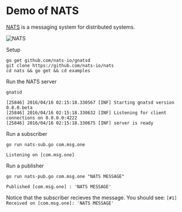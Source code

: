 # Demo of NATS

[NATS](http://nats.io) is a messaging system for distributed systems.

![NATS](http://nats.io/img/documentation/nats-pub-sub-eg.png)

Setup
```
go get github.com/nats-io/gnatsd
git clone https://github.com/nats-io/nats
cd nats && go get && cd examples
```

Run the NATS server
```
gnatsd

[25846] 2016/04/16 02:15:18.330567 [INF] Starting gnatsd version 0.8.0.beta
[25846] 2016/04/16 02:15:18.330632 [INF] Listening for client connections on 0.0.0.0:4222
[25846] 2016/04/16 02:15:18.330675 [INF] server is ready
```

Run a subscriber
```
go run nats-sub.go com.msg.one

Listening on [com.msg.one]
```

Run a publisher
```
go run nats-pub.go com.msg.one "NATS MESSAGE"

Published [com.msg.one] : 'NATS MESSAGE'
```

Notice that the subscriber recieves the message. You should see: `[#1] Received on [com.msg.one]: 'NATS MESSAGE'`
